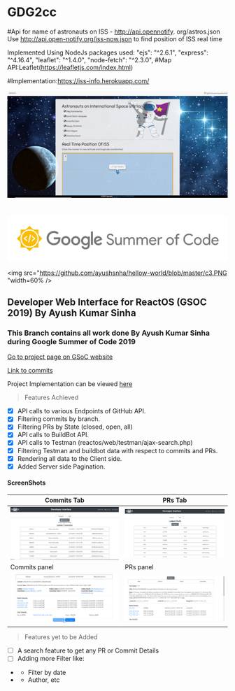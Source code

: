 # GDG2cc
#Api for name of astronauts on ISS - http://api.opennotify. org/astros.json Use http://api.open-notify.org/iss-now.json to find position of ISS real time

Implemented Using NodeJs
packages used:
"ejs": "^2.6.1",
    "express": "^4.16.4",
    "leaflet": "^1.4.0",
    "node-fetch": "^2.3.0",
#Map API:Leaflet(https://leafletjs.com/index.html)    
    
#Implementation:https://iss-info.herokuapp.com/
    
![alt text](https://github.com/ayushsnha/GDG2cc/blob/master/images/Capture.PNG)
# <img src="https://github.com/ayushsnha/hellow-world/blob/master/68747470733a2f2f6d75736573636f72652e6f72672f73697465732f6d75736573636f72652e6f72672f66696c65732f4361707475726525323064253237652543432538316372616e253230323031362d30332d303125323030392e34382e31315f302e706e.png" align="center"/>

 <img src="https://github.com/ayushsnha/hellow-world/blob/master/c3.PNG "width=60% />

## Developer Web Interface for ReactOS (GSOC 2019) By Ayush Kumar Sinha

### This Branch contains all work done By Ayush Kumar Sinha during Google Summer of Code 2019

[Go to project page on GSoC website](https://summerofcode.withgoogle.com/projects/#5078102332407808 'Developer interface for ReactOS')

[Link to commits](https://github.com/reactos/developer-web-interface/commits/GSoC_2019?author=ayushsnha 'GSoC commits')

Project Implementation can be viewed [here](https://developer-interface-ros.herokuapp.com 'Developer interface')

> Features Achieved

- [x] API calls to various Endpoints of GitHub API.
- [x] Filtering commits by branch.
- [x] Filtering PRs by State (closed, open, all)
- [x] API calls to BuildBot API.
- [x] API calls to Testman (reactos/web/testman/ajax-search.php)
- [x] Filtering Testman and buildbot data with respect to commits and PRs.
- [x] Rendering all data to the Client side.
- [x] Added Server side Pagination.

#### ScreenShots

| Commits Tab                                                               | PRs Tab                                                                    |
| ------------------------------------------------------------------------- | -------------------------------------------------------------------------- |
| <img src="https://github.com/ayushsnha/hellow-world/blob/master/c1.PNG"/> | <img src="https://github.com/ayushsnha/hellow-world/blob/master/c3.PNG" /> |
| Commits panel                                                             | PRs panel                                                                  |
| <img src="https://github.com/ayushsnha/hellow-world/blob/master/c2.PNG"/> | <img src="https://github.com/ayushsnha/hellow-world/blob/master/c4.PNG" /> |

> Features yet to be Added

- [ ] A search feature to get any PR or Commit Details
- [ ] Adding more Filter like:
- - Filter by date
- - Author, etc

